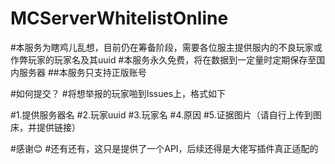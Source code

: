 # MCServerWhitelistOnline
#本服务为瞎鸡儿乱想，目前仍在筹备阶段，需要各位服主提供服内的不良玩家或作弊玩家的玩家名及其uuid
#本服务永久免费，将在数据到一定量时定期保存至国内服务器
##本服务只支持正版账号

#如何提交？
#将想举报的玩家啪到Issues上，格式如下

#1.提供服务器名
#2.玩家uuid
#3.玩家名
#4.原因
#5.证据图片（请自行上传到图床，并提供链接）

#感谢😊
#还有还有，这只是提供了一个API，后续还得是大佬写插件真正适配的
